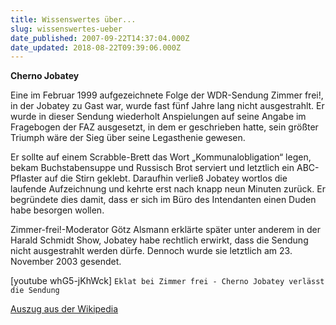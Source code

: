 ```yaml
---
title: Wissenswertes über...
slug: wissenswertes-ueber
date_published: 2007-09-22T14:37:04.000Z
date_updated: 2018-08-22T09:39:06.000Z
---
```


**Cherno Jobatey**

Eine im Februar 1999 aufgezeichnete Folge der WDR-Sendung Zimmer frei!, in der Jobatey zu Gast war, wurde fast fünf Jahre lang nicht ausgestrahlt. Er wurde in dieser Sendung wiederholt Anspielungen auf seine Angabe im Fragebogen der FAZ ausgesetzt, in dem er geschrieben hatte, sein größter Triumph wäre der Sieg über seine Legasthenie gewesen.

Er sollte auf einem Scrabble-Brett das Wort „Kommunalobligation“ legen, bekam Buchstabensuppe und Russisch Brot serviert und letztlich ein ABC-Pflaster auf die Stirn geklebt. Daraufhin verließ Jobatey wortlos die laufende Aufzeichnung und kehrte erst nach knapp neun Minuten zurück. Er begründete dies damit, dass er sich im Büro des Intendanten einen Duden habe besorgen wollen.

Zimmer-frei!-Moderator Götz Alsmann erklärte später unter anderem in der Harald Schmidt Show, Jobatey habe rechtlich erwirkt, dass die Sendung nicht ausgestrahlt werden dürfe. Dennoch wurde sie letztlich am 23. November 2003 gesendet.

[youtube whG5-jKhWck]
`Eklat bei Zimmer frei - Cherno Jobatey verlässt die Sendung`

[Auszug aus der Wikipedia](http://de.wikipedia.org/wiki/Cherno_Jobatey)
